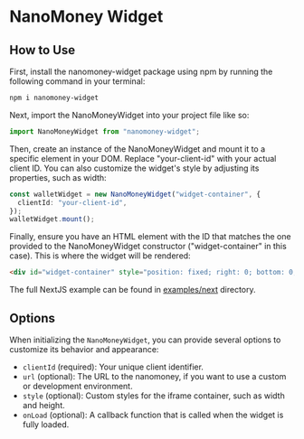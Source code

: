 # NanoMoney Widget

## How to Use

First, install the nanomoney-widget package using npm by running the following command in your terminal:

```bash
npm i nanomoney-widget
```

Next, import the NanoMoneyWidget into your project file like so:

```ts
import NanoMoneyWidget from "nanomoney-widget";
```

Then, create an instance of the NanoMoneyWidget and mount it to a specific element in your DOM. Replace "your-client-id" with your actual client ID. You can also customize the widget's style by adjusting its properties, such as width:

```ts
const walletWidget = new NanoMoneyWidget("widget-container", {
  clientId: "your-client-id",
});
walletWidget.mount();
```

Finally, ensure you have an HTML element with the ID that matches the one provided to the NanoMoneyWidget constructor ("widget-container" in this case). This is where the widget will be rendered:

```html
<div id="widget-container" style="position: fixed; right: 0; bottom: 0;" />
```

The full NextJS example can be found in [examples/next](example/next/README.md) directory.

## Options

When initializing the `NanoMoneyWidget`, you can provide several options to customize its behavior and appearance:

- `clientId` (required): Your unique client identifier.
- `url` (optional): The URL to the nanomoney, if you want to use a custom or development environment.
- `style` (optional): Custom styles for the iframe container, such as width and height.
- `onLoad` (optional): A callback function that is called when the widget is fully loaded.
